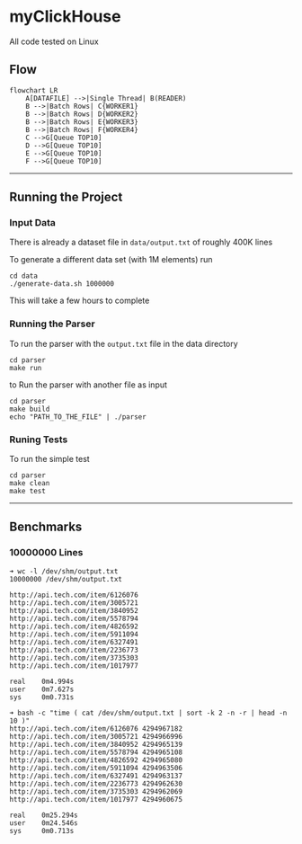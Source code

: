 # myClickHouse

All code tested on Linux

## Flow

```mermaid
flowchart LR
    A[DATAFILE] -->|Single Thread| B(READER)
    B -->|Batch Rows| C{WORKER1}
    B -->|Batch Rows| D{WORKER2}
    B -->|Batch Rows| E{WORKER3}
    B -->|Batch Rows| F{WORKER4}
    C -->G[Queue TOP10]
    D -->G[Queue TOP10]
    E -->G[Queue TOP10]
    F -->G[Queue TOP10]
```
---
## Running the Project

### Input Data

There is already a dataset file in `data/output.txt` of roughly 400K lines

To generate a different data set (with 1M elements) run
```
cd data
./generate-data.sh 1000000
```

This will take a few hours to complete

### Running the Parser

To run the parser with the `output.txt` file in the data directory
```
cd parser
make run
```

to Run the parser with another file as input 
```
cd parser
make build
echo "PATH_TO_THE_FILE" | ./parser
```

### Runing Tests
To run the simple test
```
cd parser
make clean
make test
```

---
## Benchmarks

### 10000000 Lines
```
➜ wc -l /dev/shm/output.txt
10000000 /dev/shm/output.txt
```
```
http://api.tech.com/item/6126076
http://api.tech.com/item/3005721
http://api.tech.com/item/3840952
http://api.tech.com/item/5578794
http://api.tech.com/item/4826592
http://api.tech.com/item/5911094
http://api.tech.com/item/6327491
http://api.tech.com/item/2236773
http://api.tech.com/item/3735303
http://api.tech.com/item/1017977

real    0m4.994s
user    0m7.627s
sys     0m0.731s
```
```
➜ bash -c "time ( cat /dev/shm/output.txt | sort -k 2 -n -r | head -n 10 )"
http://api.tech.com/item/6126076 4294967182
http://api.tech.com/item/3005721 4294966996
http://api.tech.com/item/3840952 4294965139
http://api.tech.com/item/5578794 4294965108
http://api.tech.com/item/4826592 4294965080
http://api.tech.com/item/5911094 4294963506
http://api.tech.com/item/6327491 4294963137
http://api.tech.com/item/2236773 4294962630
http://api.tech.com/item/3735303 4294962069
http://api.tech.com/item/1017977 4294960675

real    0m25.294s
user    0m24.546s
sys     0m0.713s
```
